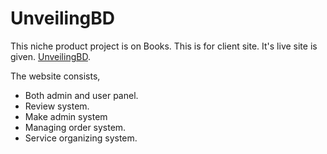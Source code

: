# UnveilingBD

This niche product project is on Books. This is for client site.
It's live site is given. [UnveilingBD](https://github.com/facebook/create-react-app).

The website consists,
* Both admin and user panel.
* Review system.
* Make admin system
* Managing order system.
* Service organizing system.
